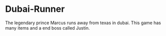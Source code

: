 # Dubai-Runner
The legendary prince Marcus runs away from texas in dubai. This game has many items and a end boss called Justin.
